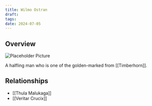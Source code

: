 ```yaml
---
title: Wilmo Ostran
draft: 
tags: 
date: 2024-07-05
---
```

## Overview

![Placeholder Picture](https://publish-01.obsidian.md/access/36b98e212e9d73fe1bd4813f96b0fd71/z_Assets/Misc/ImagePlaceholder.png)  

A halfling man who is one of the golden-marked from [[Timberhorn]]. 

## Relationships

- [[Thula Malukaga]]
- [[Veritar Crucix]]
